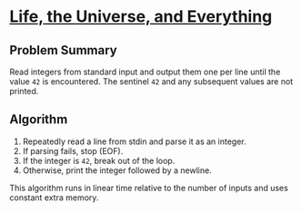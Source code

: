 # [Life, the Universe, and Everything](https://www.spoj.com/problems/TEST)

## Problem Summary
Read integers from standard input and output them one per line until the value `42` is encountered. The sentinel `42` and any subsequent values are not printed.

## Algorithm
1. Repeatedly read a line from stdin and parse it as an integer.
2. If parsing fails, stop (EOF).
3. If the integer is `42`, break out of the loop.
4. Otherwise, print the integer followed by a newline.

This algorithm runs in linear time relative to the number of inputs and uses constant extra memory.
